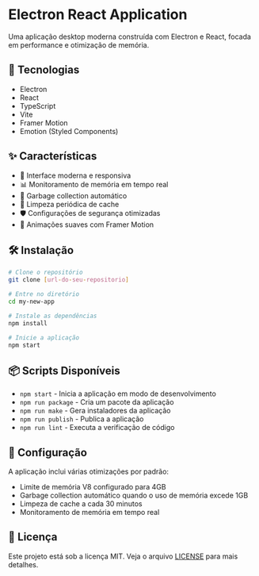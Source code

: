 # Electron React Application

Uma aplicação desktop moderna construída com Electron e React, focada em performance e otimização de memória.

## 🚀 Tecnologias

- Electron
- React
- TypeScript
- Vite
- Framer Motion
- Emotion (Styled Components)

## ✨ Características

- 🎯 Interface moderna e responsiva
- 📊 Monitoramento de memória em tempo real
- 🔄 Garbage collection automático
- 🧹 Limpeza periódica de cache
- 🛡️ Configurações de segurança otimizadas
- 🎨 Animações suaves com Framer Motion

## 🛠️ Instalação

```bash
# Clone o repositório
git clone [url-do-seu-repositorio]

# Entre no diretório
cd my-new-app

# Instale as dependências
npm install

# Inicie a aplicação
npm start
```

## 📦 Scripts Disponíveis

- `npm start` - Inicia a aplicação em modo de desenvolvimento
- `npm run package` - Cria um pacote da aplicação
- `npm run make` - Gera instaladores da aplicação
- `npm run publish` - Publica a aplicação
- `npm run lint` - Executa a verificação de código

## 🔧 Configuração

A aplicação inclui várias otimizações por padrão:

- Limite de memória V8 configurado para 4GB
- Garbage collection automático quando o uso de memória excede 1GB
- Limpeza de cache a cada 30 minutos
- Monitoramento de memória em tempo real

## 📝 Licença

Este projeto está sob a licença MIT. Veja o arquivo [LICENSE](LICENSE) para mais detalhes. 
